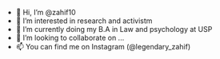 - 👋 Hi, I’m @zahif10
- 👀 I’m interested in research and activistm 
- 🌱 I’m currently doing my B.A in Law and psychology at USP 
- 💞️ I’m looking to collaborate on ...
- 📫 You can find me on Instagram (@legendary_zahif)

<!---
zahif10/zahif10 is a ✨ special ✨ repository because its `README.md` (this file) appears on your GitHub profile.
You can click the Preview link to take a look at your changes.
--->
